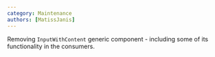 ```yaml
---
category: Maintenance
authors: [MatissJanis]
---
```


Removing `InputWithContent` generic component - including some of its functionality in the consumers.
